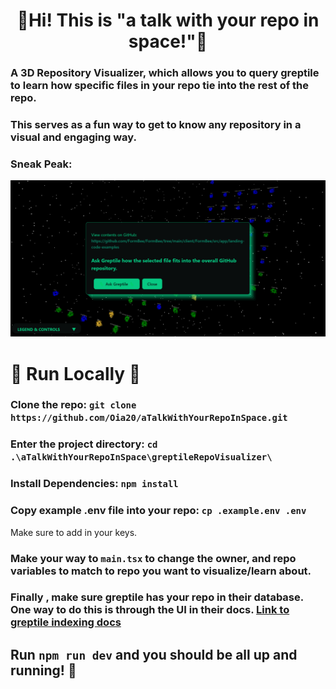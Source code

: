 # <h1 align="center">🦎Hi! This is "a talk with your repo in space!"🦎</h1>

 <h3>A 3D Repository Visualizer, which allows you to query greptile to learn how specific files in your repo tie into the rest of the repo.</h3>

### This serves as a fun way to get to know any repository in a visual and engaging way.</p>

### Sneak Peak:
<img src="greptileRepoVisualizer/public/Screenshot (166).png" alt="What the site looks like." width="screen"/>

# 🚀 Run Locally 🚀

### Clone the repo: `git clone https://github.com/Oia20/aTalkWithYourRepoInSpace.git`

### Enter the project directory: `cd .\aTalkWithYourRepoInSpace\greptileRepoVisualizer\`

### Install Dependencies: `npm install`

### Copy example .env file into your repo: `cp .example.env .env`
Make sure to add in your keys.

### Make your way to `main.tsx` to change the owner, and repo variables to match to repo you want to visualize/learn about.

### Finally , make sure greptile has your repo in their database. One way to do this is through the UI in their docs. [Link to greptile indexing docs](https://docs.greptile.com/api-reference/index)

## Run `npm run dev` and you should be all up and running! 🦎
